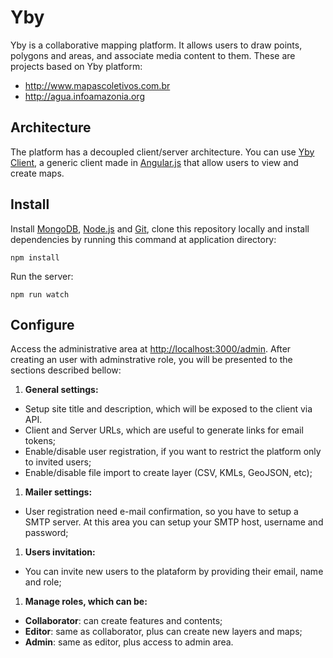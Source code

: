 # Yby

Yby is a collaborative mapping platform. It allows users to draw points, polygons and areas, and associate media content to them. These are projects based on Yby platform:

* http://www.mapascoletivos.com.br
* http://agua.infoamazonia.org

## Architecture

The platform has a decoupled client/server architecture. You can use [Yby Client](https://github.com/oeco/yby-client), a generic client made in [Angular.js](http://angularjs.org) that allow users to view and create maps. 

## Install

Install [MongoDB](http://www.mongodb.org), [Node.js](http://nodejs.org) and [Git](https://help.github.com/articles/set-up-git), clone this repository locally and install dependencies by running this command at application directory:

    npm install

Run the server:

    npm run watch

## Configure

Access the administrative area at [http://localhost:3000/admin](http://localhost:3000/admin). After creating an user with adminstrative role, you will be presented to the sections described bellow:

1. **General settings:** 
  - Setup site title and description, which will be exposed to the client via API. 
  - Client and Server URLs, which are useful to generate links for email tokens;
  - Enable/disable user registration, if you want to restrict the platform only to invited users;
  - Enable/disable file import to create layer (CSV, KMLs, GeoJSON, etc);
1. **Mailer settings:**
  - User registration need e-mail confirmation, so you have to setup a SMTP server. At this area you can setup your SMTP host, username and password;
1. **Users invitation:**
  - You can invite new users to the plataform by providing their email, name and role;
1. **Manage roles, which can be:**
  - **Collaborator**: can create features and contents;
  - **Editor**: same as collaborator, plus can create new layers and maps;
  - **Admin**: same as editor, plus access to admin area.
